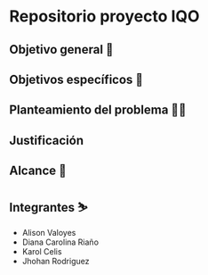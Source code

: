 # Repositorio proyecto IQO

## Objetivo general 🎯

## Objetivos específicos 🎯 

## Planteamiento del problema 😵‍💫

## Justificación 

## Alcance 🚀

## Integrantes ⛷️
* Alison Valoyes
* Diana Carolina Riaño
* Karol Celis
* Jhohan Rodriguez
